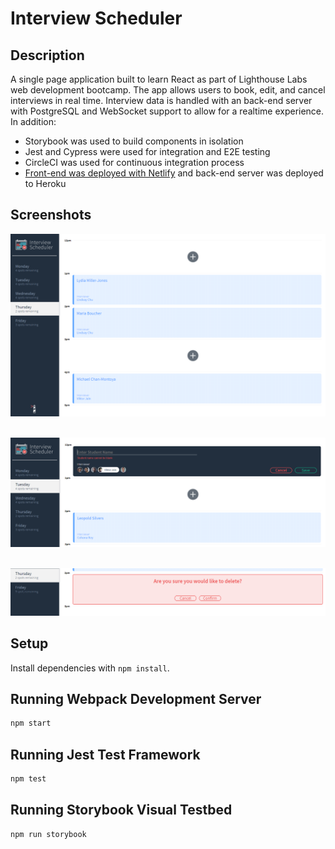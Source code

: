 # Interview Scheduler
## Description
A single page application built to learn React as part of Lighthouse Labs web development bootcamp. The app allows users to book, edit, and cancel interviews in real time. Interview data is handled with an back-end server with PostgreSQL and WebSocket support to allow for a realtime experience. In addition:
- Storybook was used to build components in isolation
- Jest and Cypress were used for integration and E2E testing
- CircleCI was used for continuous integration process
- [Front-end was deployed with Netlify](https://eager-noyce-132285.netlify.app/) and back-end server was deployed to Heroku

## Screenshots
![Main](https://raw.githubusercontent.com/jpqy/scheduler/master/docs/main.png)
&nbsp;

![Form error](https://raw.githubusercontent.com/jpqy/scheduler/master/docs/form_error.png)
&nbsp;

![Delete confirmation](https://raw.githubusercontent.com/jpqy/scheduler/master/docs/delete.png)

## Setup

Install dependencies with `npm install`.

## Running Webpack Development Server

```sh
npm start
```

## Running Jest Test Framework

```sh
npm test
```

## Running Storybook Visual Testbed

```sh
npm run storybook
```
